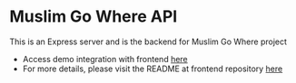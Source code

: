 # Muslim Go Where API

This is an Express server and is the backend for Muslim Go Where project
- Access demo integration with frontend [here](https://muslimgowhere.netlify.app/)
- For more details, please visit the README at frontend repository [here](https://github.com/raziawong/p2-muslim-go-where)
